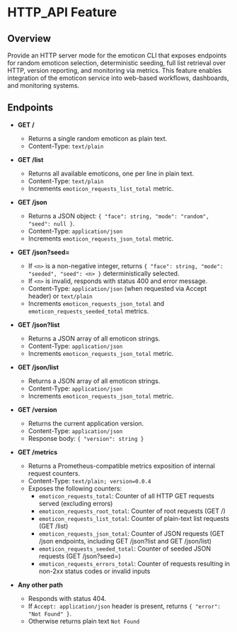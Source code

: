 # HTTP_API Feature

## Overview
Provide an HTTP server mode for the emoticon CLI that exposes endpoints for random emoticon selection, deterministic seeding, full list retrieval over HTTP, version reporting, and monitoring via metrics. This feature enables integration of the emoticon service into web-based workflows, dashboards, and monitoring systems.

## Endpoints

- **GET /**
  - Returns a single random emoticon as plain text.
  - Content-Type: `text/plain`

- **GET /list**
  - Returns all available emoticons, one per line in plain text.
  - Content-Type: `text/plain`
  - Increments `emoticon_requests_list_total` metric.

- **GET /json**
  - Returns a JSON object: `{ "face": string, "mode": "random", "seed": null }`.
  - Content-Type: `application/json`
  - Increments `emoticon_requests_json_total` metric.

- **GET /json?seed=<n>**
  - If `<n>` is a non-negative integer, returns `{ "face": string, "mode": "seeded", "seed": <n> }` deterministically selected.
  - If `<n>` is invalid, responds with status 400 and error message.
  - Content-Type: `application/json` (when requested via Accept header) or `text/plain`
  - Increments `emoticon_requests_json_total` and `emoticon_requests_seeded_total` metrics.

- **GET /json?list**
  - Returns a JSON array of all emoticon strings.
  - Content-Type: `application/json`
  - Increments `emoticon_requests_json_total` metric.

- **GET /json/list**
  - Returns a JSON array of all emoticon strings.
  - Content-Type: `application/json`
  - Increments `emoticon_requests_json_total` metric.

- **GET /version**
  - Returns the current application version.
  - Content-Type: `application/json`
  - Response body: `{ "version": string }`

- **GET /metrics**
  - Returns a Prometheus-compatible metrics exposition of internal request counters.
  - Content-Type: `text/plain; version=0.0.4`
  - Exposes the following counters:
    - `emoticon_requests_total`: Counter of all HTTP GET requests served (excluding errors)
    - `emoticon_requests_root_total`: Counter of root requests (GET /)
    - `emoticon_requests_list_total`: Counter of plain-text list requests (GET /list)
    - `emoticon_requests_json_total`: Counter of JSON requests (GET /json endpoints, including GET /json?list and GET /json/list)
    - `emoticon_requests_seeded_total`: Counter of seeded JSON requests (GET /json?seed=<n>)
    - `emoticon_requests_errors_total`: Counter of requests resulting in non-2xx status codes or invalid inputs

- **Any other path**
  - Responds with status 404.
  - If `Accept: application/json` header is present, returns `{ "error": "Not Found" }`.
  - Otherwise returns plain text `Not Found`
